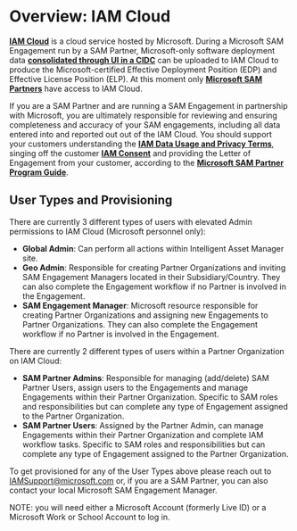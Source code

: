 # Overview: IAM Cloud

[**IAM Cloud**](https://www.intelligentassetmanager.com/) is a cloud service hosted by Microsoft. During a Microsoft SAM Engagement run by a SAM Partner, Microsoft-only software deployment data [**consolidated through UI in a CIDC**](UI.md) can be uploaded to IAM Cloud to produce the Microsoft-certified Effective Deployment Position (EDP) and Effective License Position (ELP). At this moment only [**Microsoft SAM Partners**](key-users.md) have access to IAM Cloud.

If you are a SAM Partner and are running a SAM Engagement in partnership with Microsoft, you are ultimately responsible for reviewing and ensuring completeness and accuracy of your SAM engagements, including all data entered into and reported out out of the IAM Cloud. You should support your customers understanding the [**IAM Data Usage and Privacy Terms**](https://aka.ms/iamdatausage), singing off the customer [**IAM Consent**](../Tutorials/SAM-Partners/Admin.md) and providing the Letter of Engagement from your customer, according to the [**Microsoft SAM Partner Program Guide**](https://partner.microsoft.com/en-US/Licensing/software-asset-management#Navigated_Rich_Text_Node_2_SAM_Incentives).

## User Types and Provisioning

There are currently 3 different types of users with elevated Admin permissions to IAM Cloud (Microsoft personnel only):

- **Global Admin**: Can perform all actions within Intelligent Asset Manager site.
- **Geo Admin**: Responsible for creating Partner Organizations and inviting SAM Engagement Managers located in their Subsidiary/Country. They can also complete the Engagement workflow if no Partner is involved in the Engagement.
- **SAM Engagement Manager**: Microsoft resource responsible for creating Partner Organizations and assigning new Engagements to Partner Organizations. They can also complete the Engagement workflow if no Partner is involved in the Engagement.

There are currently 2 different types of users within a Partner Organization on IAM Cloud:

- **SAM Partner Admins**: Responsible for managing (add/delete) SAM Partner Users, assign users to the Engagements and manage Engagements within their Partner Organization. Specific to SAM roles and responsibilities but can complete any type of Engagement assigned to the Partner Organization.
- **SAM Partner Users**: Assigned by the Partner Admin, can manage Engagements within their Partner Organization and complete IAM workflow tasks. Specific to SAM roles and responsibilities but can complete any type of Engagement assigned to the Partner Organization.

To get provisioned for any of the User Types above please reach out to IAMSupport@microsoft.com or, if you are a SAM Partner, you can also contact your local Microsoft SAM Engagement Manager.

NOTE: you will need either a Microsoft Account (formerly Live ID) or a Microsoft Work or School Account to log in.